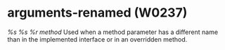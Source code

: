 # arguments-renamed (W0237)

*%s %s %r method* Used when a method parameter has a different name than
in the implemented interface or in an overridden method.
